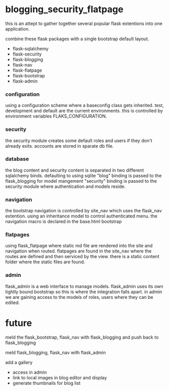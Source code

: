 # blogging_security_flatpage

this is an attept to gather together several popular flask extentions into one application.

combine these flask packages with a single bootstrap default layout. 
* flask-sqlalchemy
* flask-security
* flask-blogging
* flask-nav
* flask-flatpage
* flask-bootstrap
* flask-admin

### configuration

using a configuration scheme where a baseconfig class gets inherited.
test, development and default are the current environments.
this is controlled by environment variables FLAKS_CONFIGURATION.

### security

the security module creates some default roles and users if they don't already exits.
accounts are stored in sparate db file.

### database

the blog content and security content is separated in two different sqlalchemy binds.
defaulting to using sqlite
"blog" binding is passed to the flask_blogging for model mangement
"security" binding is passed to the security module where authentication and models reside.

### navigation

the bootstrap navigation is controlled by site_nav which uses the flask_nav extention.
using an inheritance model to control authenticated menu.
the navigation macro is declared in the base.html bootstrap

### flatpages

using flask_flatpage where static md file are rendered into the site and navigation when routed.
flatpages are found in the site_nav where the routes are defined and then serviced by the view.
there is a static content folder where the static files are found.

### admin

flask_admin is a web interface to manage models.
flask_admin uses its own tightly bound bootstrap so this is where the integration falls apart.
in admin we are gaining access to the models of roles, users where they can be edited.

# future

meld the flask_bootstrap, flask_nav with flask_blogging and push back to flask_blogging

meld flask_blogging, flask_nav with flask_admin

add a gallery  
* access in admin
* link to local images in blog editor and display
* generate thumbnails for blog list



